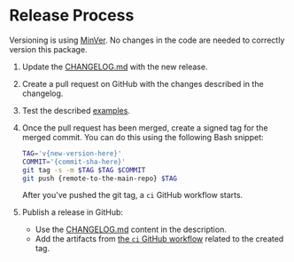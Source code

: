 # Release Process

Versioning is using [MinVer](https://github.com/adamralph/minver).
No changes in the code are needed to correctly version this package.

1. Update the [CHANGELOG.md](../CHANGELOG.md) with the new release.

1. Create a pull request on GitHub with the changes described in the changelog.

1. Test the described [examples](../examples/README.md).

1. Once the pull request has been merged, create a signed tag for the merged commit.
   You can do this using the following Bash snippet:

   ```bash
   TAG='v{new-version-here}'
   COMMIT='{commit-sha-here}'
   git tag -s -m $TAG $TAG $COMMIT
   git push {remote-to-the-main-repo} $TAG
   ```

   After you've pushed the git tag, a `ci` GitHub workflow starts.

1. Publish a release in GitHub:

   - Use the [CHANGELOG.md](../CHANGELOG.md) content in the description.
   - Add the artifacts from [the `ci` GitHub workflow](https://github.com/signalfx/splunk-otel-dotnet/actions/workflows/ci.yml)
     related to the created tag.
